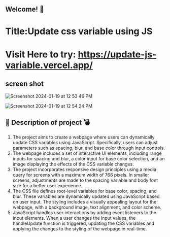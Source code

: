 
## Welcome! 👋

# Title:Update css variable using JS </br>

# Visit Here to try: https://update-js-variable.vercel.app/



## screen shot
![Screenshot 2024-01-19 at 12 53 46 PM](https://github.com/ranjanrana1712/UpdateJsVariable/assets/116024984/8eb33e49-72f9-4072-b1dc-34cfdf388d53)


![Screenshot 2024-01-19 at 12 54 24 PM](https://github.com/ranjanrana1712/UpdateJsVariable/assets/116024984/f1f53eee-8249-4c3e-9454-23a67b35e049)


## 🍾 Description of project 💣


1. The project aims to create a webpage where users can dynamically update CSS variables using JavaScript. Specifically, users can adjust parameters such as spacing, blur, and base color through input controls.
2. The webpage includes a set of interactive UI elements, including range inputs for spacing and blur, a color input for base color selection, and an image displaying the effects of the CSS variable changes.
3. The project incorporates responsive design principles using a media query for screens with a maximum width of 768 pixels. In smaller screens, adjustments are made to the spacing variable and body font size for a better user experience.
4. The CSS file defines root-level variables for base color, spacing, and blur. These variables are dynamically updated using JavaScript based on user input. The styling includes a visually appealing layout for the webpage, with a background image, text alignment, and color scheme.
5. JavaScript handles user interactions by adding event listeners to the input elements. When a user changes the input values, the handleUpdate function is triggered, updating the CSS variables and applying the changes to the styling of the webpage in real-time.
   


